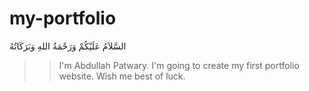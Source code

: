# my-portfolio
السَّلاَمُ عَلَيْكُمْ وَرَحْمَةُ اللهِ وَبَرَكَاتُهُ
>> I'm Abdullah Patwary.
>> I'm going to create my first portfolio website.
>> Wish me best of luck.


